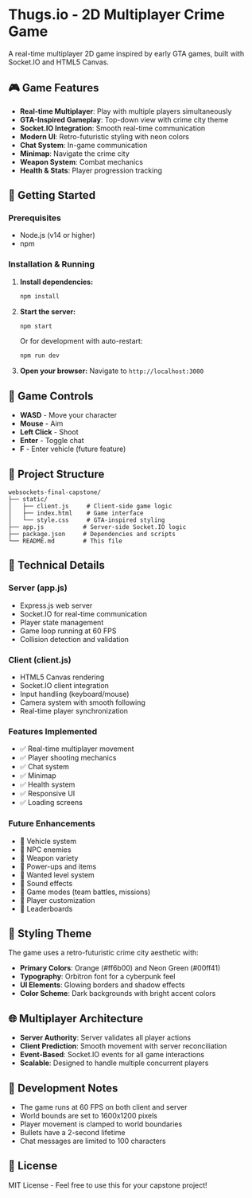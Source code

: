 # Thugs.io - 2D Multiplayer Crime Game

A real-time multiplayer 2D game inspired by early GTA games, built with Socket.IO and HTML5 Canvas.

## 🎮 Game Features

- **Real-time Multiplayer**: Play with multiple players simultaneously
- **GTA-Inspired Gameplay**: Top-down view with crime city theme
- **Socket.IO Integration**: Smooth real-time communication
- **Modern UI**: Retro-futuristic styling with neon colors
- **Chat System**: In-game communication
- **Minimap**: Navigate the crime city
- **Weapon System**: Combat mechanics
- **Health & Stats**: Player progression tracking

## 🚀 Getting Started

### Prerequisites
- Node.js (v14 or higher)
- npm

### Installation & Running

1. **Install dependencies:**
   ```bash
   npm install
   ```

2. **Start the server:**
   ```bash
   npm start
   ```
   Or for development with auto-restart:
   ```bash
   npm run dev
   ```

3. **Open your browser:**
   Navigate to `http://localhost:3000`

## 🎯 Game Controls

- **WASD** - Move your character
- **Mouse** - Aim
- **Left Click** - Shoot
- **Enter** - Toggle chat
- **F** - Enter vehicle (future feature)

## 📁 Project Structure

```
websockets-final-capstone/
├── static/
│   ├── client.js     # Client-side game logic
│   ├── index.html    # Game interface
│   └── style.css     # GTA-inspired styling
├── app.js           # Server-side Socket.IO logic
├── package.json     # Dependencies and scripts
└── README.md        # This file
```

## 🔧 Technical Details

### Server (app.js)
- Express.js web server
- Socket.IO for real-time communication
- Player state management
- Game loop running at 60 FPS
- Collision detection and validation

### Client (client.js)
- HTML5 Canvas rendering
- Socket.IO client integration
- Input handling (keyboard/mouse)
- Camera system with smooth following
- Real-time player synchronization

### Features Implemented
- ✅ Real-time multiplayer movement
- ✅ Player shooting mechanics
- ✅ Chat system
- ✅ Minimap
- ✅ Health system
- ✅ Responsive UI
- ✅ Loading screens

### Future Enhancements
- 🔄 Vehicle system
- 🔄 NPC enemies
- 🔄 Weapon variety
- 🔄 Power-ups and items
- 🔄 Wanted level system
- 🔄 Sound effects
- 🔄 Game modes (team battles, missions)
- 🔄 Player customization
- 🔄 Leaderboards

## 🎨 Styling Theme

The game uses a retro-futuristic crime city aesthetic with:
- **Primary Colors**: Orange (#ff6b00) and Neon Green (#00ff41)
- **Typography**: Orbitron font for a cyberpunk feel
- **UI Elements**: Glowing borders and shadow effects
- **Color Scheme**: Dark backgrounds with bright accent colors

## 🌐 Multiplayer Architecture

- **Server Authority**: Server validates all player actions
- **Client Prediction**: Smooth movement with server reconciliation
- **Event-Based**: Socket.IO events for all game interactions
- **Scalable**: Designed to handle multiple concurrent players

## 🐛 Development Notes

- The game runs at 60 FPS on both client and server
- World bounds are set to 1600x1200 pixels
- Player movement is clamped to world boundaries
- Bullets have a 2-second lifetime
- Chat messages are limited to 100 characters

## 📝 License

MIT License - Feel free to use this for your capstone project!
